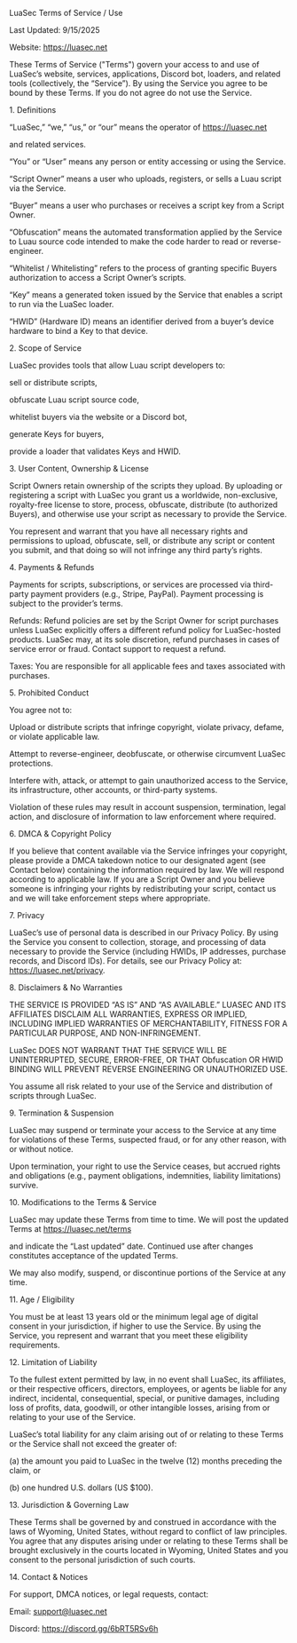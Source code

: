 LuaSec Terms of Service / Use

Last Updated: 9/15/2025

Website: https://luasec.net

These Terms of Service ("Terms") govern your access to and use of LuaSec’s website, services, applications, Discord bot, loaders, and related tools (collectively, the “Service”). By using the Service you agree to be bound by these Terms. If you do not agree do not use the Service.

1\. Definitions

“LuaSec,” “we,” “us,” or “our” means the operator of https://luasec.net

and related services.

“You” or “User” means any person or entity accessing or using the Service.

“Script Owner” means a user who uploads, registers, or sells a Luau script via the Service.

“Buyer” means a user who purchases or receives a script key from a Script Owner.

“Obfuscation” means the automated transformation applied by the Service to Luau source code intended to make the code harder to read or reverse-engineer.

“Whitelist / Whitelisting” refers to the process of granting specific Buyers authorization to access a Script Owner’s scripts.

“Key” means a generated token issued by the Service that enables a script to run via the LuaSec loader.

“HWID” (Hardware ID) means an identifier derived from a buyer’s device hardware to bind a Key to that device.

2\. Scope of Service

LuaSec provides tools that allow Luau script developers to:

sell or distribute scripts,

obfuscate Luau script source code,

whitelist buyers via the website or a Discord bot,

generate Keys for buyers,

provide a loader that validates Keys and HWID.

3\. User Content, Ownership & License

Script Owners retain ownership of the scripts they upload. By uploading or registering a script with LuaSec you grant us a worldwide, non-exclusive, royalty-free license to store, process, obfuscate, distribute (to authorized Buyers), and otherwise use your script as necessary to provide the Service.

You represent and warrant that you have all necessary rights and permissions to upload, obfuscate, sell, or distribute any script or content you submit, and that doing so will not infringe any third party’s rights.

4\. Payments & Refunds

Payments for scripts, subscriptions, or services are processed via third-party payment providers (e.g., Stripe, PayPal). Payment processing is subject to the provider’s terms.

Refunds: Refund policies are set by the Script Owner for script purchases unless LuaSec explicitly offers a different refund policy for LuaSec-hosted products. LuaSec may, at its sole discretion, refund purchases in cases of service error or fraud. Contact support to request a refund.

Taxes: You are responsible for all applicable fees and taxes associated with purchases.

5\. Prohibited Conduct

You agree not to:

Upload or distribute scripts that infringe copyright, violate privacy, defame, or violate applicable law.

Attempt to reverse-engineer, deobfuscate, or otherwise circumvent LuaSec protections.

Interfere with, attack, or attempt to gain unauthorized access to the Service, its infrastructure, other accounts, or third-party systems.

Violation of these rules may result in account suspension, termination, legal action, and disclosure of information to law enforcement where required.

6\. DMCA & Copyright Policy

If you believe that content available via the Service infringes your copyright, please provide a DMCA takedown notice to our designated agent (see Contact below) containing the information required by law. We will respond according to applicable law. If you are a Script Owner and you believe someone is infringing your rights by redistributing your script, contact us and we will take enforcement steps where appropriate.

7\. Privacy

LuaSec’s use of personal data is described in our Privacy Policy. By using the Service you consent to collection, storage, and processing of data necessary to provide the Service (including HWIDs, IP addresses, purchase records, and Discord IDs). For details, see our Privacy Policy at: https://luasec.net/privacy.

8\. Disclaimers & No Warranties

THE SERVICE IS PROVIDED “AS IS” AND “AS AVAILABLE.” LUASEC AND ITS AFFILIATES DISCLAIM ALL WARRANTIES, EXPRESS OR IMPLIED, INCLUDING IMPLIED WARRANTIES OF MERCHANTABILITY, FITNESS FOR A PARTICULAR PURPOSE, AND NON-INFRINGEMENT.

LuaSec DOES NOT WARRANT THAT THE SERVICE WILL BE UNINTERRUPTED, SECURE, ERROR-FREE, OR THAT Obfuscation OR HWID BINDING WILL PREVENT REVERSE ENGINEERING OR UNAUTHORIZED USE.

You assume all risk related to your use of the Service and distribution of scripts through LuaSec.

9\. Termination & Suspension

LuaSec may suspend or terminate your access to the Service at any time for violations of these Terms, suspected fraud, or for any other reason, with or without notice.

Upon termination, your right to use the Service ceases, but accrued rights and obligations (e.g., payment obligations, indemnities, liability limitations) survive.

10\. Modifications to the Terms & Service

LuaSec may update these Terms from time to time. We will post the updated Terms at https://luasec.net/terms

and indicate the “Last updated” date. Continued use after changes constitutes acceptance of the updated Terms.

We may also modify, suspend, or discontinue portions of the Service at any time.

11\. Age / Eligibility

You must be at least 13 years old or the minimum legal age of digital consent in your jurisdiction, if higher to use the Service. By using the Service, you represent and warrant that you meet these eligibility requirements.

12\. Limitation of Liability

To the fullest extent permitted by law, in no event shall LuaSec, its affiliates, or their respective officers, directors, employees, or agents be liable for any indirect, incidental, consequential, special, or punitive damages, including loss of profits, data, goodwill, or other intangible losses, arising from or relating to your use of the Service.

LuaSec’s total liability for any claim arising out of or relating to these Terms or the Service shall not exceed the greater of:

(a) the amount you paid to LuaSec in the twelve (12) months preceding the claim, or

(b) one hundred U.S. dollars (US $100).

13\. Jurisdiction & Governing Law

These Terms shall be governed by and construed in accordance with the laws of Wyoming, United States, without regard to conflict of law principles. You agree that any disputes arising under or relating to these Terms shall be brought exclusively in the courts located in Wyoming, United States and you consent to the personal jurisdiction of such courts.

14\. Contact & Notices

For support, DMCA notices, or legal requests, contact:

Email: support@luasec.net

Discord: https://discord.gg/6bRT5RSv6h

